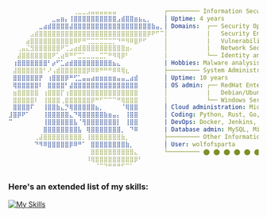 <!--
Dear reader,

While it's not a healthy habit to snoop into others README files, I encourage you to be original and at least modify some of the contents. 
Feel free to use it as a template, I hope it will bring you some good use! 

Chaire!
-->

```yaml

⠀⠀⠀⠀⠀⠀⠀⠀⠀⠀⠀⠀⠀⠀⠀⢀⣀⣀⣠⣤⣤⣤⣤⣤⣤⠀⠀⠀⠀⠀⠀⠀⠀⠀⠀⠀┌───────── Information Security   
⠀⠀⠀⠀⠀⠀⠀⠀⠀⠀⣀⣤⣶⡄⢸⣿⣿⣿⣿⣿⣿⣿⣿⣿⣿⣠⣾⣿⣿⣶⣦⣄⡀⠀⠀⠀│ Uptime: 4 years 
⠀⠀⠀⠀⠀⠀⠀⣀⣴⣾⣿⣿⣿⣿⣼⣿⣿⣿⣿⣿⣿⣿⣿⣿⣿⣿⣿⣿⣿⣿⣿⣿⣿⣷⣤⡀│ Domains:  ┌── Security Operations  
⠀⠀⠀⠀⠀⣠⣾⣿⣿⣿⣿⣿⣿⣿⣿⣿⣿⣿⣿⣿⣿⣿⣿⣿⣿⣿⣿⣿⣿⣿⣿⣿⡿⠟⠋⠉│           |   Security Engineering    
⠀⠀⠀⠀⣴⣿⣿⣿⣿⣿⣿⣿⣿⣿⣿⠿⠟⠛⢉⣉⣉⣉⣉⣉⡉⠙⠛⠻⠿⣿⠟⠋⠀⠀⠀⠀│           |   Vulnerability Management
⠀⠀⢀⣤⣌⣻⣿⣿⣿⣿⣿⣿⠟⢉⣠⣴⣾⣿⣿⣿⣿⣿⣿⣿⣿⣿⣿⣶⠄⠀⠀⠀⠀⠀⠀⠀│           |   Network Security          
⠀⠀⣼⣿⣿⣿⣿⣿⣿⣿⠟⢁⣴⠿⠛⠋⣉⣁⣀⣀⣀⣉⡉⠛⠻⢿⡿⠃⠀⠀⠀⠀⠀⠀⠀⠀│           └── Identity and Acess Management
⠀⢰⣿⣿⣿⣿⣿⣿⣿⠃⡴⠋⣁⣴⣾⣿⣿⣿⣿⣿⣿⣿⣿⣿⣦⣄⠀⠀⠀⠀⠀⠀⠀⠀⠀⠀| Hobbies: Malware analysis, Reverse Engineering
⠀⣼⣿⣿⣿⣿⣿⣿⠃⠜⢠⣾⣿⣿⣿⣿⣿⣿⡿⠿⠿⠛⠛⠛⠿⠿⢿⣆⠀⠀⠀⠀⠀⠀⠀⠀├───────── System Administration 
⠀⣿⣿⣿⣿⣿⣿⡟⠀⢰⣿⣿⣿⡿⠛⢋⣁⣤⣤⣴⣶⣶⣶⣶⣶⣤⣤⣀⣴⣾⠀⠀⠀⠀⠀⠀│ Uptime: 10 years 
⠀⢿⣿⣿⣿⣿⣿⠇⠀⣿⣿⣿⣿⠃⣼⣿⣿⣿⣿⣿⣿⣿⣿⣿⣿⣿⣿⣿⣿⣿⠀⠀⠀⠀⠀⠀│ OS admin: ┌── RedHat Enterprise Linux 6.7/7/8/9
⠀⣶⣿⣿⣿⣿⣿⠀⢰⣿⣿⣿⡏⢰⣿⣿⣿⣿⣿⣿⣿⣿⣿⣿⣿⣿⣿⣿⣿⣿⠀⠀⠀⠀⠀⠀│           |   Debian/Ubuntu, Kali Linux
⠀⣿⣿⣿⣿⣿⠇⠀⢸⣿⣿⣿⢀⣿⣿⣿⣿⣿⣿⡿⠛⠋⠉⠉⠉⠛⢿⣿⣿⣿⠀⠀⠀⠀⠀⠀│           └── Windows Server 2008/2012/2016/2019/2021
⠀⣿⣿⣿⣿⠏⠀⠀⢸⣿⣿⣷⣄⡙⢿⣿⣿⣿⣿⣿⣦⡀⠀⠀⠀⠀⠈⢿⣿⣿⠀⠀⠀⠀⠀⠀│ Cloud administration: Microsoft Azure, AWS
⣸⣿⡿⠟⠁⠀⠀⠀⢸⣿⣿⣿⣿⣿⣄⠙⢿⣿⣿⣿⣿⣿⣷⣶⣤⡄⠀⢸⣿⣿⠀⠀⠀⠀⠀⠀│ Coding: Python, Rust, Go, Assembly, C/C++, bash
⠉⠀⠀⠀⠀⠀⠀⠀⢸⣿⣿⣿⣿⣿⣿⣧⠈⢻⣿⣿⣿⣿⣿⣿⣿⡇⠀⢸⣿⣿⠀⠀⠀⠀⠀⠀| DevOps: Docker, Jenkins, Kubernetes, Terraform, Gitlab
⠀⠀⠀⠀⠀⠀⠀⠀⣿⣿⣿⣿⣿⣿⣿⣿⣧⠀⢿⣿⣿⣿⣿⣿⣿⣿⡀⠀⠙⠿⠀⠀⠀⠀⠀⠀| Database admin: MySQL, Microsoft SQL, PostgreSQL
⠀⠀⠀⠀⠀⠀⢀⣼⣿⣿⣿⣿⣿⣿⣿⣿⣿⡀⢸⣿⣿⣿⣿⣿⣿⣿⣷⡀⠀⠀⠀⠀⠀⠀⠀⠀├───────── Other Information 
⠀⠀⠀⠀⠀⠀⠙⠻⠿⣿⣿⣿⣿⣿⡿⠿⠛⠁⠀⣿⣿⣿⣿⣿⣿⣿⣿⣷⡀⠀⠀⠀⠀⠀⠀⠀│ User: wolfofsparta 
⠀⠀⠀⠀⠀⠀⠀⠀⠀⠀⠀⠀⠀⠀⠀⠀⠀⠀⠀⣿⣿⣿⣿⣿⣿⣿⣿⣿⣿⣄⠀⠀⠀⠀⠀⠀└───────── ⬤ ⬤ ⬤ ⬤ ⬤ ⬤ ⬤ ⬤ 
⠀⠀⠀⠀⠀⠀⠀⠀⠀⠀⠀⠀⠀⠀⠀⠀⠀⠀⠸⢿⣿⣿⣿⣿⣿⣿⣿⣿⣿⡿⠃⠀⠀⠀⠀⠀
⠀⠀⠀⠀⠀⠀⠀⠀⠀⠀⠀⠀⠀⠀⠀⠀⠀⠀⠀⠀⠈⠉⠙⠛⠛⠛⠋⠉⠁⠀⠀⠀⠀⠀⠀⠀
```
<h3>Here's an extended list of my skills:</h3>

[![My Skills](https://skillicons.dev/icons?i=linux,redhat,ubuntu,kali,bash,vim,nginx,raspberrypi,,,,windows,powershell,azure,aws,python,rust,go,c,cpp,,ansible,docker,kubernetes,terraform,jenkins,git,gitlab,bitbucket,rabbitmq,mysql,postgres,mongodb,redis,,,elasticsearch,prometheus,grafana)](https://skillicons.dev)


<!-- Test -->
